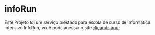 # infoRun

Este Projeto foi um serviço prestado para escola de curso de informática intensivo InfoRun, você pode acessar o site [clicando aqui](https://inforun.co/)
